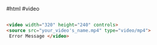 
#html #video 

~~~html

<video width="320" height="240" controls> 
<source src="your_video's_name.mp4" type="video/mp4">
 Error Message </video>
 
~~~